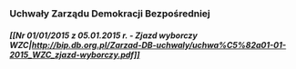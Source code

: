 ### Uchwały Zarządu Demokracji Bezpośredniej 

##### [[Nr 01/01/2015 z 05.01.2015 r. - Zjazd wyborczy WZC|http://bip.db.org.pl/Zarzad-DB-uchwaly/uchwa%C5%82a01-01-2015_WZC_zjazd-wyborczy.pdf]]